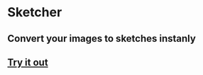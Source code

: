 # Sketcher

## Convert your images to sketches instanly

## [Try it out]("https://sketcher-online.vercel.app")
